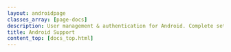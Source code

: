 ```yaml
---
layout: androidpage
classes_array: [page-docs]
description: User management & authentication for Android. Complete set of Stormpath developer documentation & integration tools. 
title: Android Support
content_top: [docs_top.html]
---
```

